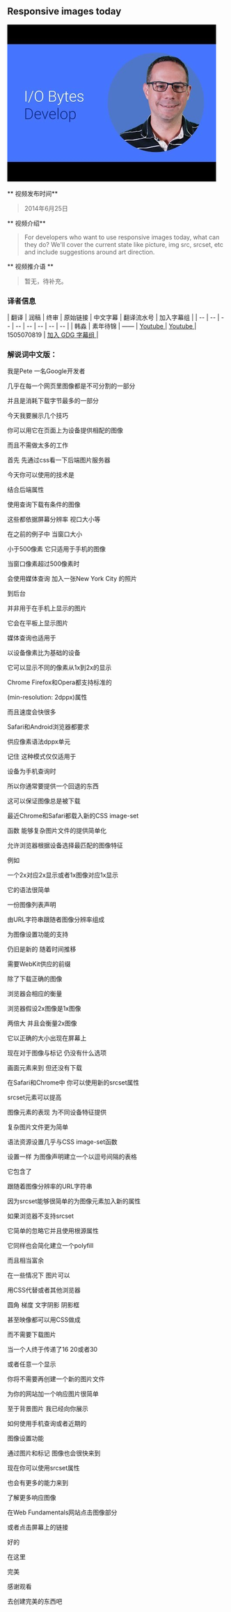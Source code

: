 ## Responsive images today

![video_screenshot](images/vpRsLPI400U.jpg)

** 视频发布时间**
 
> 2014年6月25日

** 视频介绍**

> For developers who want to use responsive images today, what can they do? We'll cover the current state like picture, img src, srcset, etc and include suggestions around art direction.

** 视频推介语 **

>  暂无，待补充。


### 译者信息

| 翻译 | 润稿 | 终审 | 原始链接 | 中文字幕 |  翻译流水号  |  加入字幕组  |
| -- | -- | -- | -- | -- |  -- | -- | -- |
| 韩淼 | 素年待锦 | —— | [ Youtube ]( https://www.youtube.com/watch?v=vpRsLPI400U )  |  [ Youtube ]( https://www.youtube.com/watch?v=4MbISD5Q4go ) | 1505070819 | [ 加入 GDG 字幕组 ]( http://www.gfansub.com/join_translator )  |



### 解说词中文版：


我是Pete  一名Google开发者


几乎在每一个网页里图像都是不可分割的一部分


并且是消耗下载字节最多的一部分


今天我要展示几个技巧


你可以用它在页面上为设备提供相配的图像


而且不需做太多的工作


首先  先通过css看一下后端图片服务器


今天你可以使用的技术是


结合后端属性


使用查询下载有条件的图像


这些都依据屏幕分辨率  视口大小等


在之前的例子中  当窗口大小


小于500像素  它只适用于手机的图像


当窗口像素超过500像素时


会使用媒体查询  加入一张New York City 的照片


到后台


并非用于在手机上显示的图片


它会在平板上显示图片


媒体查询也适用于


以设备像素比为基础的设备


它可以显示不同的像素从1x到2x的显示


Chrome  Firefox和Opera都支持标准的


(min-resolution: 2dppx)属性


而且速度会快很多


Safari和Android浏览器都要求


供应像素语法dppx单元


记住  这种模式仅仅适用于


设备为手机查询时


所以你通常要提供一个回退的东西


这可以保证图像总是被下载


最近Chrome和Safari都载入新的CSS image-set


函数  能够复杂图片文件的提供简单化


允许浏览器根据设备选择最匹配的图像特征


例如


一个2x对应2x显示或者1x图像对应1x显示


它的语法很简单


一份图像列表声明


由URL字符串跟随者图像分辨率组成


为图像设置功能的支持


仍旧是新的  随着时间推移


需要WebKit供应的前缀


除了下载正确的图像


浏览器会相应的衡量


浏览器假设2x图像是1x图像


两倍大  并且会衡量2x图像


它以正确的大小出现在屏幕上


现在对于图像与标记  仍没有什么选项


画面元素来到  但还没有下载


在Safari和Chrome中  你可以使用新的srcset属性


srcset元素可以提高


图像元素的表现  为不同设备特征提供


复杂图片文件更为简单


语法资源设置几乎与CSS image-set函数


设置一样  为图像声明建立一个以逗号间隔的表格


它包含了


跟随着图像分辨率的URL字符串


因为srcset能够很简单的为图像元素加入新的属性


如果浏览器不支持srcset


它简单的忽略它并且使用根源属性


它同样也会简化建立一个polyfill


而且相当富余


在一些情况下  图片可以


用CSS代替或者其他浏览器


圆角  梯度  文字阴影  阴影框


甚至映像都可以用CSS做成


而不需要下载图片


当一个人终于传递了16  20或者30


或者任意一个显示


你将不需要再创建一个新的图片文件


为你的网站加一个响应图片很简单


至于背景图片  我已经向你展示


如何使用手机查询或者近期的


图像设置功能


通过图片和标记  图像也会很快来到


现在你可以使用srcset属性


也会有更多的能力来到


了解更多响应图像


在Web Fundamentals网站点击图像部分


或者点击屏幕上的链接


好的


在这里


完美


感谢观看


去创建完美的东西吧







